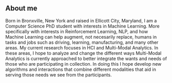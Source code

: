 ## About me

Born in Bronxville, New York and raised in Ellicott City, Maryland, I am a Computer Science PhD student with interests in Machine Learning. More specifically with interests in Reinforcement Learning, NLP, and how Machine Learning can help augment, not necesarily replace, humans in tasks and jobs such as driving, learning, manufacturing, and many other areas. My current research focuses in HCI and Multi-Modal Analytics. In these areas, I hope to analyze and change the different ways Multi-Modal Analytics is currently approached to better integrate the wants and needs of those who are participating in collection. In doing this I hope develop new algorithms and interactions that combine different modalities that aid in serving those needs we see from the participants.
